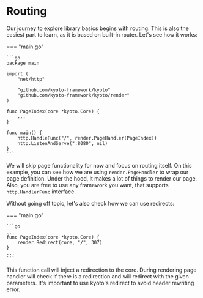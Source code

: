 
# Routing

Our journey to explore library basics begins with routing.
This is also the easiest part to learn, as it is based on built-in router.
Let's see how it works:

=== "main.go"

	```go
	package main

	import (
	    "net/http"

	    "github.com/kyoto-framework/kyoto"
	    "github.com/kyoto-framework/kyoto/render"
	)

	func PageIndex(core *kyoto.Core) {
	    ...
	}

	func main() {
	    http.HandleFunc("/", render.PageHandler(PageIndex))
	    http.ListenAndServe(":8080", nil)
	}
	```

We will skip page functionality for now and focus on routing itself.
On this example, you can see how we are using `render.PageHandler` to wrap our page definition.
Under the hood, it makes a lot of things to render our page.
Also, you are free to use any framework you want, that supports `http.HandlerFunc` interface.

Without going off topic, let's also check how we can use redirects:

=== "main.go"

	```go
	...
	func PageIndex(core *kyoto.Core) {
		render.Redirect(core, "/", 307)
	}
	...
	```

This function call will inject a redirection to the core.
During rendering page handler will check if there is a redirection and will redirect with the given parameters.
It's important to use kyoto's redirect to avoid header rewriting error.
